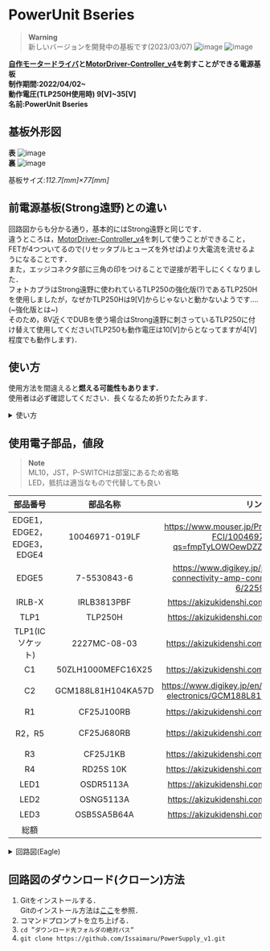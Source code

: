 # PowerUnit Bseries<br>

>**Warning**<br>
>新しいバージョンを開発中の基板です(2023/03/07)
>![image](https://user-images.githubusercontent.com/80198387/227890666-50245156-d425-4261-bb44-543c6a8bfbc3.png)
>![image](https://user-images.githubusercontent.com/80198387/227890905-3e1362dd-6f01-4021-9800-ab1d59ebf587.png)


**[自作モータードライバ](https://github.com/Issaimaru/MoterDriver_v1)と[MotorDriver-Controller_v4](https://github.com/TNCT-Mechatech/MotorDriver-Controller_v4)を刺すことができる電源基板**<br>
**制作期間:2022/04/02~**<br>
**動作電圧(TLP250H使用時) 9[V]~35[V]**<br>
**名前:PowerUnit Bseries**

## 基板外形図
**表**
![image](https://user-images.githubusercontent.com/80198387/177504442-f3bd95a7-9038-4bbe-a155-4c2b75209f2a.png)<br>
**裏**
![image](https://user-images.githubusercontent.com/80198387/175341750-3d81d61b-4435-4e29-809e-2f7eab348755.png)<br>

基板サイズ:*112.7[mm]×77[mm]*

## 前電源基板(Strong遠野)との違い<br>
回路図からも分かる通り，基本的にはStrong遠野と同じです．<br>違うところは，[MotorDriver-Controller_v4](https://github.com/TNCT-Mechatech/MotorDriver-Controller_v4)を刺して使うことができること，FETが4つついてるので(リセッタブルヒューズを外せば)より大電流を流せるようになることです．<br>また，エッジコネクタ部に三角の印をつけることで逆接が若干しにくくなりました．<br>
フォトカプラはStrong遠野に使われているTLP250の強化版(?)であるTLP250Hを使用しましたが，なぜかTLP250Hは9[V]からじゃないと動かないようです....(~強化版とは~)<br>
そのため，8V近くでDUBを使う場合はStrong遠野に刺さっているTLP250に付け替えて使用してください(TLP250も動作電圧は10[V]からとなってますが4[V]程度でも動作します)．

## 使い方
使用方法を間違えると**燃える可能性もあります．**<br>
使用者は必ず確認してください．長くなるため折りたたみます．<br>

<details><summary>使い方</summary>

- 信号入力部

  ![image](https://user-images.githubusercontent.com/80198387/178939962-d2edaab1-55e4-4b5e-9a4e-da994bf1eb55.png)

  ここにモータードライバのPWM，DIRの信号を入力してください．(PWMとDIRについての詳細な説明は[DriveUnit Bseriesの「使い方」](https://github.com/Issaimaru/MoterDriver_v1#%E4%BD%BF%E3%81%84%E6%96%B9)に書きました．そちらを参照してください．)<br>
  また，マイコンのHiレベルと同じ電圧のピン(mbedなら3.3V，Arduinoなら5V)とGNDピンにも接続してください．<br>
  ![image](https://user-images.githubusercontent.com/80198387/192799439-432ff38f-8f3c-412b-9cfd-323d92d8911a.png)

  ピン配置はこの様になっています．(もう一つ上の画像の1の列がDIR側，2の列がPWM側です．)<br>
  ここの接続は本当に間違えやすく，自分も前電源基板でこのピン配置を間違え一週間程度浪費したことがあるのですが，MILコネクタを刺した時に三角のマークが示しているピンがGNDなので，それを基準に考えればわかりやすいと思います．<br>
  また，PWM1～PWM4までありますが，その番号と同じエッジコネクタ(EDGE1～EDGE4)に挿しているモータードライバにその信号がいきます．DIRも同じです．

- MDC接続用エッジコネクタ<br>
  ![image](https://user-images.githubusercontent.com/110505556/192802868-6a51512f-ca94-425b-8d0d-66508ca67a9b.png)<br>
  [MotorDriver-Controller_v4](https://github.com/TNCT-Mechatech/MotorDriver-Controller_v4)を使用してPID制御をしたいときはここに刺してください．<br>
  ここで，電源基板側の三角と[MotorDriver-Controller_v4](https://github.com/TNCT-Mechatech/MotorDriver-Controller_v4)側の三角が一致する向きに刺すようにしてください．<br>
  
- DUB接続用エッジコネクタ<br>
  ![image](https://user-images.githubusercontent.com/110505556/192805366-20a9ba57-6833-4ae0-a7b4-132fd05f63f6.png)<br>
  [DriveUnit Bseries](https://github.com/Issaimaru/MoterDriver_v1)をここに刺してください．<br>
  ここで，絶対に電源基板側の三角とDUBの三角が一致する向きに刺すようにしてください(逆接すると短絡するので最悪燃えます)．<br>
  また，EDGE1のDUBの出力はOUT1から出力されるように，エッジコネクタの番号と同じ番号のOUTに出力されます．<br>

- 外部機器接続用コネクタ<br>
  ![image](https://user-images.githubusercontent.com/110505556/192807447-a1cc5dc0-2d5a-4bb0-8c4b-ba861bb4a3da.png)<br>
  まず，SWITCHには非常停止スイッチを接続してください．<br>
  バッテリーを接続してこのSWITCHに接続されている非常停止スイッチがONになって初めてこの電源基板を動かすことができます．<br>
  次に，CTRLについてですが，この電源基板を二枚以上同時に使用する場合，それぞれのSWITCHに非常停止スイッチを接続するとロボットを動かす際にいちいち複数の非常停止スイッチをONにする必要があり手間だと思います．<br>
  そこで**電源基板のCTRL同士**を接続することで，1つの電源基板のSWITCHに接続されている非常停止スイッチがONになると全ての電源基板をONにすることができます．<br>
  その次に，THRUについてですが，VCCが出力されているのでここに冷却ファンなどを接続することで動かすことが可能になります．<br>
  XTコネクタのTHRUとの違いは，非常停止スイッチがONになるまで出力がされないことです．<br>
  >**Note**<br>
  >CTRLとTHRUを別のものとして説明してきましたが，回路的にはこの２つは全く同じなので，THRUの数が足りなければCTRLに接続しても問題なくTHRUとして使うことができます．<br>

- 確認用LED<br>
  ![image](https://user-images.githubusercontent.com/110505556/192813490-45b83878-65ab-427f-bb10-db24b0965cad.png)<br>
  まず，"IN"のLEDは文字通りINからこの電源基板に電源が接続されると光ります．<br>
  次に，"MDC"のLEDはメインマイコンとの通信が成功していれば光ります．<br>
  最後に，"POW"のLEDは非常停止スイッチがONになってMDにVCCが加わると光ります．<br>
</details>

## 使用電子部品，値段
>**Note**<br>
>ML10，JST，P-SWITCHは部室にあるため省略<br>
>LED，抵抗は適当なもので代替しても良い

|部品番号|部品名称|リンク|値段(一個)|
|:---------:|:---:|:---:|:---:|
|EDGE1，EDGE2，EDGE3，EDGE4|10046971-019LF|https://www.mouser.jp/ProductDetail/Amphenol-FCI/10046971-019LF?qs=fmpTyLOWOewDZZQoXB5U1g%3D%3D|￥1,079×4(10個)|
|EDGE5|7-5530843-6|https://www.digikey.jp/ja/products/detail/te-connectivity-amp-connectors/7-5530843-6/2259133|￥342.9(10個)|
|IRLB-X|IRLB3813PBF|https://akizukidenshi.com/catalog/g/gI-06270/|￥140 × 4|
|TLP1|TLP250H|https://akizukidenshi.com/catalog/g/gI-08042/|￥150|
|TLP1(ICソケット)|2227MC-08-03|https://akizukidenshi.com/catalog/g/gP-00035/|￥15|
|C1|50ZLH1000MEFC16X25|https://akizukidenshi.com/catalog/g/gP-08442/|￥80|
|C2|GCM188L81H104KA57D|https://www.digikey.jp/en/products/detail/murata-electronics/GCM188L81H104KA57D/2591908|￥11.5(100個)|
|R1|CF25J100RB|https://akizukidenshi.com/catalog/g/gR-25101/|￥1(100個)|
|R2，R5|CF25J680RB|https://akizukidenshi.com/catalog/g/gR-25681/|￥1 × 2(100個)|
|R3|CF25J1KB|https://akizukidenshi.com/catalog/g/gR-25102/|￥1(100個)|
|R4|RD25S 10K|https://akizukidenshi.com/catalog/g/gR-25103/|￥1(100個)|
|LED1|OSDR5113A|https://akizukidenshi.com/catalog/g/gI-00624/|￥4(100個)|
|LED2|OSNG5113A|https://akizukidenshi.com/catalog/g/gI-00625/|￥5(100個)|
|LED3|OSB5SA5B64A|https://akizukidenshi.com/catalog/g/gI-13205/|￥25(10個)|
|総額|||￥5514.4|

<details><summary>回路図(Eagle)</summary>

![image](https://user-images.githubusercontent.com/80198387/175750676-a4db1ff3-d1e8-4bde-8aef-054bed0046f0.png)
</details>

## 回路図のダウンロード(クローン)方法
1. Gitをインストールする．<br>Gitのインストール方法は[ここ](https://www.sejuku.net/blog/73444)を参照．
1. コマンドプロンプトを立ち上げる．
1. `cd ”ダウンロード先フォルダの絶対パス” `<br>
1. `git clone https://github.com/Issaimaru/PowerSupply_v1.git`<br>
